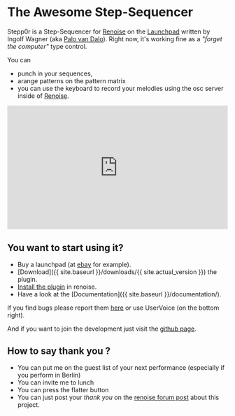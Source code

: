 # The Awesome Step-Sequencer

Stepp0r is a Step-Sequencer for [Renoise](http://www.renoise.com/)
on the [Launchpad](http://novationmusic.de/midi-controllers-digital-dj/launchpad)
written by Ingolf Wagner (aka [Palo van Dalo](https://soundcloud.com/palo-van-dalo)).
Right now, it's working fine as a _"forget the computer"_ type control.

You can 
* punch in your sequences, 
* arange patterns on the pattern matrix
* you can use the keyboard to record your melodies using the osc server inside of [Renoise](http://www.renoise.com/).

<style>.embed-container { position: relative; padding-bottom: 56.25%; height: 0; overflow: hidden; max-width: 100%; } .embed-container iframe, .embed-container object, .embed-container embed { position: absolute; top: 0; left: 0; width: 100%; height: 100%; }</style><div class='embed-container'><iframe src='https://www.youtube.com/embed/gmR9wrsgWDQ' frameborder='0' allowfullscreen></iframe></div>

## You want to start using it? 
* Buy a launchpad (at [ebay](http://www.ebay.com/sch/Musical-Instruments-Gear-/619/i.html?_nkw=novation+launchpad&rt=nc&LH_Auction=1) for example).
* [Download]({{ site.baseurl }}/downloads/{{ site.actual_version }}) the plugin.
* [Install the plugin](http://www.renoise.com/tools) in renoise.
* Have a look at the  [Documentation]({{ site.baseurl }}/documentation/).

If you find bugs please report them
[here](https://github.com/mrVanDalo/stepp0r/issues) 
or use UserVoice (on the bottom right).

And if you want to join the development just visit the
[github page](https://github.com/mrVanDalo/stepp0r).

## How to say thank you ? 

* You can put me on the guest list of your next performance (especially if you perform in Berlin)
* You can invite me to lunch
* You can press the flatter button
* You can just post your *thank you* on the [renoise forum post](http://forum.renoise.com/index.php/topic/42907-new-tool-30-stepp0r-launchpad-step-sequencer/) about this project.
